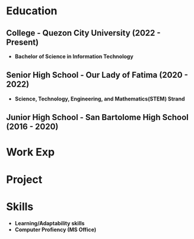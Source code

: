 # Education

## College - **Quezon City University (2022 - Present)** 
 - **Bachelor of Science in Information Technology**

## Senior High School - **Our Lady of Fatima (2020 - 2022)**
 - **Science, Technology, Engineering, and Mathematics(STEM) Strand**

## Junior High School - **San Bartolome High School (2016 - 2020)**


# Work Exp



# Project

# Skills
 - **Learning/Adaptability skills**
 - **Computer Profiency (MS Office)**

